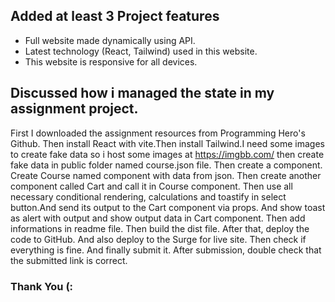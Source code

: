 ## Added at least 3 Project features
- Full website made dynamically using API.
- Latest technology (React, Tailwind) used in this website.
- This website is responsive for all devices.


## Discussed how i managed the state in my assignment project.
First I downloaded the assignment resources from Programming Hero's Github. Then install React with vite.Then install Tailwind.I need some images to create fake data so i host some images at https://imgbb.com/ then create fake data in public folder named course.json file. Then create a component. Create Course named component with data from json. Then create another component called Cart and call it in Course component. Then use all necessary conditional rendering, calculations and toastify in select button.And send its output to the Cart component via props. And show toast as alert with output and show output data in Cart component. Then add informations in readme file. Then build the dist file. After that, deploy the code to GitHub. And also deploy to the Surge for live site. Then check if everything is fine. And finally submit it. After submission, double check that the submitted link is correct.
### Thank You (:
